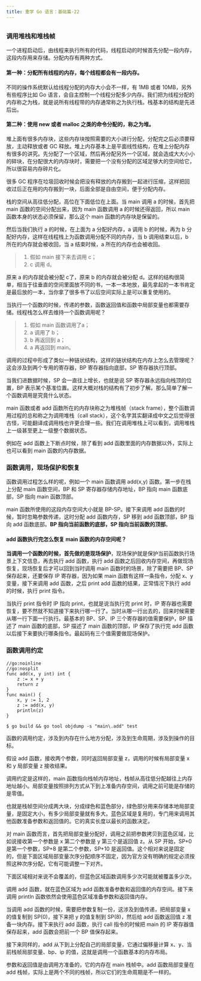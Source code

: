 ```yaml
---
title: 重学 Go 语言：基础篇-22
---
```

<article id="topicContainer" class="column_content"><h2 class="topic_title"></h2><div><h3 id="">调用堆栈和堆栈帧</h3>
<p>一个进程启动后，由线程来执行所有的代码，线程启动的时候首先分配一段内存，这段内存用来存储。分配内存有两种方式。</p>
<h4 id="-1">第一种：分配所有线程的内存，每个线程都会有一段内存。</h4>
<p>不同的操作系统默认给线程分配的内存大小会不一样，有 1MB 或者 10MB，另外有些程序比如 Go 语言，会自主控制一个线程分配多少内存。我们把为线程分配的内存称之为栈，就是说所有线程带的内存通常称之为执行栈。栈基本的结构是先进后出。</p>
<h4 id="newmalloc">第二种：使用 new 或者 malloc 之类的命令分配的，称之为堆。</h4>
<p>堆上面有很多内存块，这些内存块按照需要的大小进行分配，分配完之后必须要释放，主动释放或者 GC 释放。堆上内存基本上是平面线性结构，在堆上分配内存有很多的讲究。先分配了一个区域，然后再分配另外一个区域，就会造成大大小小的碎块，在分配很大的内存块时，需要把一个没有分配的区域足够大的空间给它，所以很容易内存碎片化。</p>
<p>很多 GC 程序在垃圾回收时候会把没有释放的内存搬到一起进行压缩，这样把回收过后正在用的内存搬到一块，后面全部是自由空间，便于分配内存。</p>
<p>栈的空间从高往低分配，高位在下面低位在上面。当 main 调用 a 的时候，首先把 main 函数的空间分配出来，因为 main 函数调用 a 的时候还得返回，所以 main 函数本身的状态必须保留，那么这个 main 函数的内存块是保留的。</p>
<p>然后当我们执行 a 的时候，在上面为 a 分配好内存，a 调用 b 的时候，再为 b 分配好内存，这样在线程栈上为函数调用分配不同的内存，当 b 调用结束以后，b 所在的内存就会被收回，当 a 结束时候，a 所在的内存也会被收回。</p>
<blockquote>
  <ol>
  <li>假如 main 接下来去调用 c；</li>
  <li>c 调用 d。</li>
  </ol>
</blockquote>
<p>原来 a 的内存就会被分配 c了，原来 b 的内存就会被分配 d。这样的结构很简单，相当于往垂直的空间里面放不同的书，一本一本地放，最先拿起的一本书肯定是最后放的一本，当你拿了很多书了以后空间实际上是可以重复使用的。</p>
<p>当执行一个函数的时候，传递的参数，函数返回值和函数中局部变量也都需要存储。线程栈怎么样去维持一个函数调用呢？</p>
<blockquote>
  <ol>
  <li>假如 main 函数调用了a；</li>
  <li>a 调用了 b；</li>
  <li>b 再返回到 a；</li>
  <li>a 再返回到 main。</li>
  </ol>
</blockquote>
<p>调用的过程中形成了类似一种链状结构，这样的链状结构在内存上怎么去管理呢？这会涉及到两个专用的寄存器，BP 寄存器指向底部，SP 寄存器执行顶部。</p>
<p>当我们进数据时候，SP 会一直往上增长，也就是说 SP 寄存器永远指向栈顶的位置，BP 表示某个基准位置。这样大概对栈的结构有了初步了解。那么简单了解一个函数调用是究竟什么状态。</p>
<p>main 函数或者 add 函数所在的内存块称之为堆栈帧（stack frame），整个函数调用过程的总和称之为调用堆栈（call stack），这个名字其实翻译成中文之后觉得很古怪，可能翻译成调用栈也许更合理一些。我们在调用堆栈上可以看到，调用堆栈上一级甚至更上一级整个数据状态。</p>
<p>例如在 add 函数上下断点时候，除了看到 add 函数里面的内存数据以外，实际上也可以看到 main 函数的内存数据。</p>
<h3 id="-2">函数调用，现场保护和恢复</h3>
<p>函数调用过程怎么样的呢，例如一个 main 函数调用 add(x,y) 函数。第一步在栈上分配 main 函数空间，BP 和 SP 寄存器存储内存地址，BP 指向 main 函数底部，SP 指向 main 函数顶部。</p>
<p>main 函数所使用的这段内存空间大小就是 BP-SP。接下来调用 add 函数的时候，暂时忽略参数传递，这时分配 add 函数内存，SP 移到 add 函数顶部，BP 指向 add 函数底部。<strong>BP 指向当前函数的底部，SP 指向当前函数的顶部</strong>。</p>
<h4 id="addmain">add 函数执行完怎么恢复 main 函数的内存空间呢？</h4>
<p><strong>当调用一个函数的时候，首先做的是现场保护</strong>，现场保护就是保护当前函数执行场景上下文信息，再去执行 add 函数，执行 add 函数之后回收内存空间，再做现场恢复，现场恢复后才可以回到当时调用 main 函数时的场景，除了需要把 BP、SP 保存起来，还要保存 IP 寄存器，因为如果 main 函数有这样一条指令，分配 x、y 变量，接下来调用 add 函数，之后 print add 函数的结果，正常情况下执行 add 的时候，执行 print 指令。</p>
<p>当执行 print 指令时 IP 指向 print，也就是说当执行完 print 时，IP 寄存器也需要恢复，要不然就不知道接下来执行哪一行了。当时从哪一行出去的，回来时候需要从哪一行下面一行执行。最基本的 BP、SP、IP 三个寄存器的值需要保护，BP 描述了 main 函数的底部，SP 描述了 main 函数的顶部，IP 保存了执行完 add 函数以后接下来要执行哪条指令。最起码有三个值需要做现场保护。</p>
<h3 id="-3">函数调用约定</h3>
<pre><code class="go language-go">//go:noinline
//go:nosplit
func add(x, y int) int {
    z := x + y
    return z
}
func main() {
    x, y := 1, 2
    z := add(x, y)
    println(z)
}
</code></pre>
<pre><code>$ go build &amp;&amp; go tool objdump -s "main\.add" test
</code></pre>
<p>函数的调用约定，涉及到内存在什么地方分配，涉及到生命周期，涉及到操作的目标。</p>
<p>假设 add 函数，接收两个参数，同时返回局部变量 z，调用的时候有局部变量 x 和 y 局部变量 z 接收结果。</p>
<p>调用约定是这样的，main 函数指向栈帧内存地址，栈帧从高往低分配越往上内存地址越小。局部变量按照排列方式从下到上准备内存空间，调用之前可能是存储的是零值。</p>
<p>也就是栈帧空间分成两大块，分成绿色和蓝色部分，绿色部分用来存储本地局部变量，是固定大小，有多少局部变量就有多大。蓝色区域是复用的，专门用来调用其他函数准备参数和返回值的。它的真实长度以最长的函数决定。</p>
<p>对 main 函数而言，首先把局部变量分配好，调用之前把参数拷贝到蓝色区域，比如说接收第一个参数是 x 第二个参数是 y 第三个是返回值 z。从 SP 开始，SP+0 是第一个参数，SP+8 是第二个参数，SP+10 是返回值。这个相对来说是固定的，但是下面区域局部变量次序分配顺序不固定，因为官方没有明确的规定必须按照这种次序分配，它有可能调整一下对齐。</p>
<p>下面区域相对来说不会覆盖的，但蓝色区域函数调用多少次可能就被覆盖多少次。</p>
<p>调用 add 函数，就在蓝色区域为 add 函数准备参数和返回值的内存空间。接下来调用 println 函数依然会使用蓝色区域准备参数和返回值内存。</p>
<p>当调用 add 函数的时候，需要把参数复制一份，这涉及到值传递，把局部变量 x 的值复制到 SP(0)，接下来把 y 的值复制到 SP(8)，然后给 add 函数返回值 z 准备一块内存。接下来执行 add 函数，执行 call 指令的时候把 main 的 IP 寄存器值保存起来，add 函数会把前一个 BP 值保存起来。</p>
<p>接下来同样的，add 从下到上分配自己的局部变量，它通过偏移量计算 x、y、当前栈帧局部变量、bp、ip 的值，这就是调用一个函数基本的内存布局。</p>
<p>参数和返回值是由调用方准备的，它的内存在 main 栈帧中。add 函数局部变量在 add 栈帧，实际上是两个不同的栈帧，所以它们的生命周期是不一样的。</p></div></article>